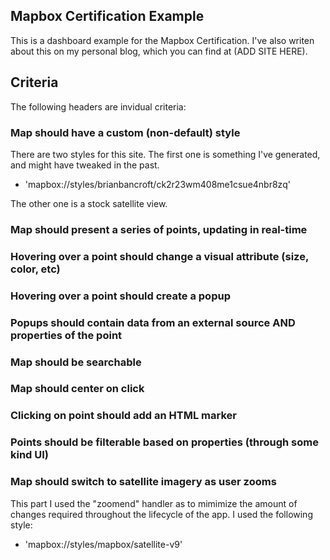 Mapbox Certification Example
---

This is a dashboard example for the Mapbox Certification. I've also writen about this on my personal blog, which you can find at (ADD SITE HERE).

## Criteria

The following headers are invidual criteria:

### Map should have a custom (non-default) style
There are two styles for this site. The first one is something I've generated, and might have tweaked in the past.
  - 'mapbox://styles/brianbancroft/ck2r23wm408me1csue4nbr8zq'

  The other one is a stock satellite view.

### Map should present a series of points, updating in real-time

### Hovering over a point should change a visual attribute (size,  color, etc)

### Hovering over a point should create a popup

### Popups should contain data from an external source AND properties of the point

### Map should be searchable

### Map should center on click

### Clicking on point should add an HTML marker

### Points should be filterable based on properties (through some kind UI)

### Map should switch to satellite imagery as user zooms

This part I used the "zoomend" handler as to mimimize the amount of changes required throughout the lifecycle of the app. I used the following style:

-  'mapbox://styles/mapbox/satellite-v9'


